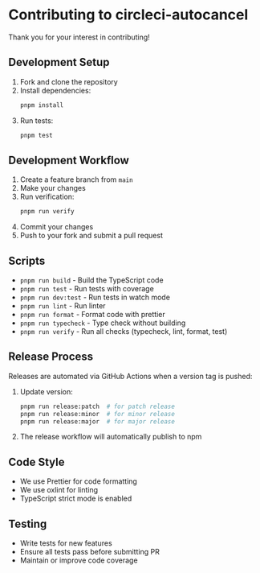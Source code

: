 # Contributing to circleci-autocancel

Thank you for your interest in contributing!

## Development Setup

1. Fork and clone the repository
2. Install dependencies:
   ```bash
   pnpm install
   ```
3. Run tests:
   ```bash
   pnpm test
   ```

## Development Workflow

1. Create a feature branch from `main`
2. Make your changes
3. Run verification:
   ```bash
   pnpm run verify
   ```
4. Commit your changes
5. Push to your fork and submit a pull request

## Scripts

- `pnpm run build` - Build the TypeScript code
- `pnpm run test` - Run tests with coverage
- `pnpm run dev:test` - Run tests in watch mode
- `pnpm run lint` - Run linter
- `pnpm run format` - Format code with prettier
- `pnpm run typecheck` - Type check without building
- `pnpm run verify` - Run all checks (typecheck, lint, format, test)

## Release Process

Releases are automated via GitHub Actions when a version tag is pushed:

1. Update version:
   ```bash
   pnpm run release:patch  # for patch release
   pnpm run release:minor  # for minor release
   pnpm run release:major  # for major release
   ```
2. The release workflow will automatically publish to npm

## Code Style

- We use Prettier for code formatting
- We use oxlint for linting
- TypeScript strict mode is enabled

## Testing

- Write tests for new features
- Ensure all tests pass before submitting PR
- Maintain or improve code coverage
